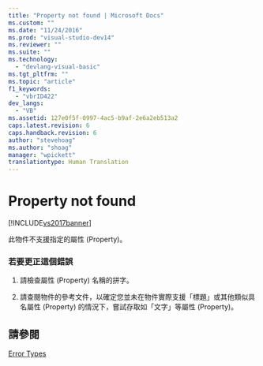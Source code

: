 ```yaml
---
title: "Property not found | Microsoft Docs"
ms.custom: ""
ms.date: "11/24/2016"
ms.prod: "visual-studio-dev14"
ms.reviewer: ""
ms.suite: ""
ms.technology: 
  - "devlang-visual-basic"
ms.tgt_pltfrm: ""
ms.topic: "article"
f1_keywords: 
  - "vbrID422"
dev_langs: 
  - "VB"
ms.assetid: 127e0f5f-0997-4ac5-b9af-2e6a2eb513a2
caps.latest.revision: 6
caps.handback.revision: 6
author: "stevehoag"
ms.author: "shoag"
manager: "wpickett"
translationtype: Human Translation
---
```

# Property not found
[!INCLUDE[vs2017banner](../../../csharp/includes/vs2017banner.md)]

此物件不支援指定的屬性 \(Property\)。  
  
### 若要更正這個錯誤  
  
1.  請檢查屬性 \(Property\) 名稱的拼字。  
  
2.  請查閱物件的參考文件，以確定您並未在物件實際支援「標題」或其他類似具名屬性 \(Property\) 的情況下，嘗試存取如「文字」等屬性 \(Property\)。  
  
## 請參閱  
 [Error Types](../../../visual-basic/programming-guide/language-features/error-types.md)